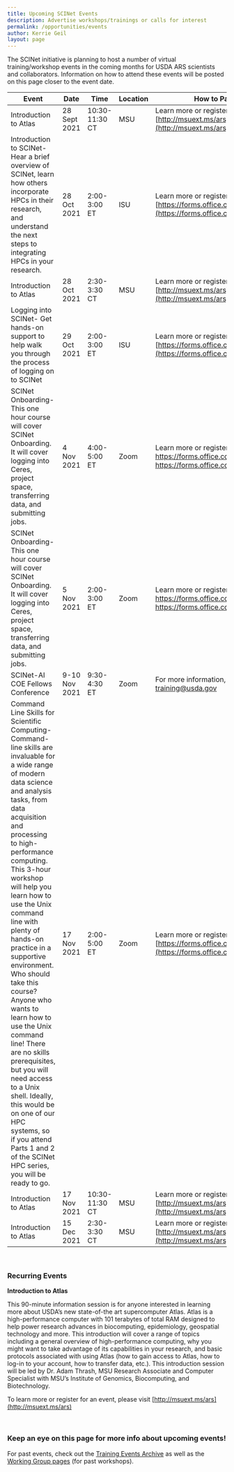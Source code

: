 ```yaml
---
title: Upcoming SCINet Events 
description: Advertise workshops/trainings or calls for interest
permalink: /opportunities/events
author: Kerrie Geil
layout: page
---
```


The SCINet initiative is planning to host a number of virtual training/workshop events in the coming months for USDA ARS scientists and collaborators. Information on how to attend these events will be posted on this page closer to the event date. 

|**Event** | **Date** | **Time** | **Location** | **How to Participate** |
|---|---|---|---|---|
|Introduction to Atlas | 28 Sept 2021 | 10:30-11:30 CT | MSU | Learn more or register at [http://msuext.ms/ars](http://msuext.ms/ars) |
|Introduction to SCINet- Hear a brief overview of SCINet, learn how others incorporate HPCs in their research, and understand the next steps to integrating HPCs in your research. | 28 Oct 2021 | 2:00-3:00 ET | ISU | Learn more or register at [https://forms.office.com/g/aU9gGCpUaX](https://forms.office.com/g/aU9gGCpUaX) |
|Introduction to Atlas | 28 Oct 2021 | 2:30-3:30 CT | MSU | Learn more or register at [http://msuext.ms/ars](http://msuext.ms/ars) |
|Logging into SCINet- Get hands-on support to help walk you through the process of logging on to SCINet | 29 Oct 2021 | 2:00-3:00 ET | ISU | Learn more or register at [https://forms.office.com/g/hciFTp1LUJ](https://forms.office.com/g/hciFTp1LUJ) |
|SCINet Onboarding- This one hour course will cover SCINet Onboarding. It will cover logging into Ceres, project space, transferring data, and submitting jobs.  | 4 Nov 2021 | 4:00-5:00 ET | Zoom | Learn more or register at[ https://forms.office.com/g/dJHn10d2dA]( https://forms.office.com/g/dJHn10d2dA) |
|SCINet Onboarding- This one hour course will cover SCINet Onboarding. It will cover logging into Ceres, project space, transferring data, and submitting jobs. | 5 Nov 2021 | 2:00-3:00 ET | Zoom | Learn more or register at[ https://forms.office.com/g/dJHn10d2dA]( https://forms.office.com/g/dJHn10d2dA) |
|SCINet-AI COE Fellows Conference | 9-10 Nov 2021 | 9:30-4:30 ET | Zoom | For more information, email scinet-training@usda.gov |
|Command Line Skills for Scientific Computing- Command-line skills are invaluable for a wide range of modern data science and analysis tasks, from data acquisition and processing to high-performance computing.  This 3-hour workshop will help you learn how to use the Unix command line with plenty of hands-on practice in a supportive environment.  Who should take this course?  Anyone who wants to learn how to use the Unix command line!  There are no skills prerequisites, but you will need access to a Unix shell.  Ideally, this would be on one of our HPC systems, so if you attend Parts 1 and 2 of the SCINet HPC series, you will be ready to go.| 17 Nov 2021 | 2:00-5:00 ET | Zoom | Learn more or register at [https://forms.office.com/g/QFZskTMj1C](https://forms.office.com/g/QFZskTMj1C) |
|Introduction to Atlas | 17 Nov 2021 | 10:30-11:30 CT | MSU | Learn more or register at [http://msuext.ms/ars](http://msuext.ms/ars) |
|Introduction to Atlas | 15 Dec 2021 | 2:30-3:30 CT | MSU | Learn more or register at [http://msuext.ms/ars](http://msuext.ms/ars) |

<br>

### Recurring Events

**Introduction to Atlas**

This 90-minute information session is for anyone interested in learning more about USDA’s new state-of-the art supercomputer Atlas. Atlas is a high-performance computer with 101 terabytes of total RAM designed to help power research advances in biocomputing, epidemiology, geospatial technology and more. This introduction will cover a range of topics including a general overview of high-performance computing, why you might want to take advantage of its capabilities in your research, and basic protocols associated with using Atlas (how to gain access to Atlas, how to log-in to your account, how to transfer data, etc.). This introduction session will be led by Dr. Adam Thrash, MSU Research Associate and Computer Specialist with MSU’s Institute of Genomics, Biocomputing, and Biotechnology.

To learn more or register for an event, please visit [http://msuext.ms/ars](http://msuext.ms/ars)

<br>

### Keep an eye on this page for more info about upcoming events!

For past events, check out the [Training Events Archive](/training-archive/) as well as the [Working Group pages](/working-groups/) (for past workshops).

